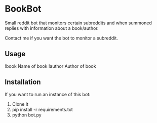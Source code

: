 # BookBot

Small reddit bot that monitors certain subreddits and when summoned replies with information about a book/author.

Contact me if you want the bot to monitor a subreddit.

## Usage
!book Name of book
!author Author of book

## Installation

If you want to run an instance of this bot:

1. Clone it
2. pip install -r requirements.txt
3. python bot.py
